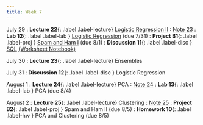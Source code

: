 ```yaml
---
title: Week 7
---
```


July 29
: **Lecture 22**{: .label .label-lecture} [Logistic Regression II](lecture/lec22)
    : [Note 23](https://ds100.org/course-notes/logistic_regression_2/logistic_reg_2.html)
: **Lab 12**{: .label .label-lab } [Logistic Regression](https://data100.datahub.berkeley.edu/hub/user-redirect/git-pull?repo=https%3A%2F%2Fgithub.com%2FDS-100%2Fsu24-materials&urlpath=lab%2Ftree%2Fsu24-materials%2Flab%2Flab12%2Flab12.ipynb&branch=main) (due 7/31)
: **Project B1**{: .label .label-proj } [Spam and Ham I](https://data100.datahub.berkeley.edu/hub/user-redirect/git-pull?repo=https%3A%2F%2Fgithub.com%2FDS-100%2Fsu24-materials&urlpath=lab%2Ftree%2Fsu24-materials%2Fproj%2FprojB1%2FprojB1.ipynb&branch=main) (due 8/1)
: **Discussion 11**{: .label .label-disc } [SQL](https://drive.google.com/file/d/1BQaoJEHVg_6626adpD-BioCw2gTLoKHn/view?usp=sharing) [(Worksheet Notebook)](https://data100.datahub.berkeley.edu/hub/user-redirect/git-pull?repo=https%3A%2F%2Fgithub.com%2FDS-100%2Fsu24-materials&urlpath=lab%2Ftree%2Fsu24-materials%2Fdisc%2Fdisc11%2Fdisc11_blank.ipynb&branch=main)

July 30
: **Lecture 23**{: .label .label-lecture} Ensembles

July 31
: **Discussion 12**{: .label .label-disc } Logistic Regression

August 1
: **Lecture 24**{: .label .label-lecture} PCA
    : [Note 24](https://ds100.org/course-notes/pca_1/pca_1.html)
: **Lab 13**{: .label .label-lab } PCA (due 8/4)

August 2
: **Lecture 25**{: .label .label-lecture} Clustering
    : [Note 25](https://ds100.org/course-notes/clustering/clustering.html)
: **Project B2**{: .label .label-proj } Spam and Ham II (due 8/5)
: **Homework 10**{: .label .label-hw } PCA and Clustering (due 8/5)